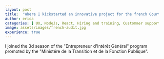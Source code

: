 ```yaml
---
layout: post
title:  "Where I kickstarted an innovative project for the french Court of Audit"
author: erica
categories: [ UX, NodeJs, React, Hiring and training, Custommer support and training ]
image: assets/images/french-audit.jpg
experience: true
---
```


I joined the 3d season of the "Entrepreneur d'Intérêt Général" program promoted by the "Ministére de la Transition et de la Fonction Publique". 